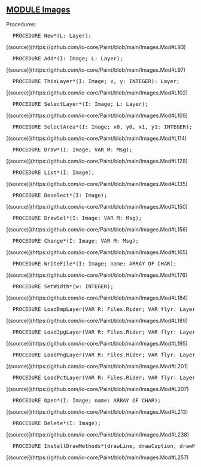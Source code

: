 
## [MODULE Images](https://github.com/io-core/Paint/blob/main/Images.Mod)

Procedures:


<pre>  PROCEDURE New*(L: Layer);</pre> [(source)](https://github.com/io-core/Paint/blob/main/Images.Mod#L93)


<pre>  PROCEDURE Add*(I: Image; L: Layer);</pre> [(source)](https://github.com/io-core/Paint/blob/main/Images.Mod#L97)


<pre>  PROCEDURE ThisLayer*(I: Image; x, y: INTEGER): Layer;</pre> [(source)](https://github.com/io-core/Paint/blob/main/Images.Mod#L102)


<pre>  PROCEDURE SelectLayer*(I: Image; L: Layer);</pre> [(source)](https://github.com/io-core/Paint/blob/main/Images.Mod#L109)


<pre>  PROCEDURE SelectArea*(I: Image; x0, y0, x1, y1: INTEGER);</pre> [(source)](https://github.com/io-core/Paint/blob/main/Images.Mod#L114)


<pre>  PROCEDURE Draw*(I: Image; VAR M: Msg);</pre> [(source)](https://github.com/io-core/Paint/blob/main/Images.Mod#L128)


<pre>  PROCEDURE List*(I: Image);</pre> [(source)](https://github.com/io-core/Paint/blob/main/Images.Mod#L135)


<pre>  PROCEDURE Deselect*(I: Image);</pre> [(source)](https://github.com/io-core/Paint/blob/main/Images.Mod#L150)


<pre>  PROCEDURE DrawSel*(I: Image; VAR M: Msg);</pre> [(source)](https://github.com/io-core/Paint/blob/main/Images.Mod#L156)


<pre>  PROCEDURE Change*(I: Image; VAR M: Msg);</pre> [(source)](https://github.com/io-core/Paint/blob/main/Images.Mod#L165)


<pre>  PROCEDURE WriteFile*(I: Image; name: ARRAY OF CHAR);</pre> [(source)](https://github.com/io-core/Paint/blob/main/Images.Mod#L176)


<pre>  PROCEDURE SetWidth*(w: INTEGER);</pre> [(source)](https://github.com/io-core/Paint/blob/main/Images.Mod#L184)


<pre>  PROCEDURE LoadBmpLayer(VAR R: Files.Rider; VAR flyr: Layer);</pre> [(source)](https://github.com/io-core/Paint/blob/main/Images.Mod#L189)


<pre>  PROCEDURE LoadJpgLayer(VAR R: Files.Rider; VAR flyr: Layer);</pre> [(source)](https://github.com/io-core/Paint/blob/main/Images.Mod#L195)


<pre>  PROCEDURE LoadPngLayer(VAR R: Files.Rider; VAR flyr: Layer);</pre> [(source)](https://github.com/io-core/Paint/blob/main/Images.Mod#L201)


<pre>  PROCEDURE LoadPctLayer(VAR R: Files.Rider; VAR flyr: Layer);</pre> [(source)](https://github.com/io-core/Paint/blob/main/Images.Mod#L207)


<pre>  PROCEDURE Open*(I: Image; name: ARRAY OF CHAR);</pre> [(source)](https://github.com/io-core/Paint/blob/main/Images.Mod#L213)


<pre>  PROCEDURE Delete*(I: Image);</pre> [(source)](https://github.com/io-core/Paint/blob/main/Images.Mod#L238)


<pre>  PROCEDURE InstallDrawMethods*(drawLine, drawCaption, drawMacro: PROCEDURE (L: Layer; VAR msg: Msg));</pre> [(source)](https://github.com/io-core/Paint/blob/main/Images.Mod#L257)

